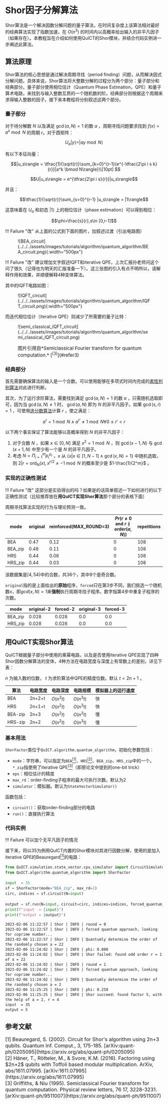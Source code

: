 # Shor因子分解算法

Shor算法是一个解决因数分解问题的量子算法，在时间复杂度上该算法相对最好的经典算法实现了指数加速，在 $O(n^3)$ 的时间内以高概率给出输入的非平凡因子（如果存在）。本教程旨在介绍如何使用QuICT的Shor模块，并结合代码实例进一步阐述此算法。

## 算法原理

Shor算法的核心思想是通过解决周期寻找（period finding）问题，从而解决因式分解问题。具体来说，Shor算法将大整数分解的过程分为两个部分：量子部分和经典部分。量子部分使用相位估计（Quantum Phase Estimation，QPE）和量子算术电路，来找到与输入整数互质的一个随机数的阶。经典部分则根据这个周期来求得输入整数的因子。接下来本教程将分别叙述这两个部分。

### 量子部分

对于待分解数 $N$ 以及满足 $\gcd(a,N)=1$ 的数 $a$ ，周期寻找问题要求找到 $f(x)=a^x\bmod N$ 的周期 $r$。对于酉矩阵：

$$U_a|y⟩=|ay\bmod N⟩$$

有以下本征向量：

$$|u_s\rangle = \tfrac{1}{\sqrt{r}}\sum_{k=0}^{r-1}{e^{-\tfrac{2\pi i s k}{r}}|a^k \bmod N\rangle}\\[10pt] $$

$$U|u_s\rangle = e^{\tfrac{2\pi i s}{r}}|u_s\rangle$$

并且：

$$\tfrac{1}{\sqrt{r}}\sum_{s=0}^{r-1} |u_s\rangle = |1\rangle$$

这意味着在 $U_a$ 和初态 $|1⟩$ 上的相位估计（phase estimation）可以得到相位：

$$\phi=\frac{s}{r},s\in [0,r-1]$$

!!! Failure "改"
    从上面的公式到下面的图片，加叙述过渡（引出电路图）

<figure markdown>
![BEA_circuit](../../../assets/images/tutorials/algorithm/quantum_algorithm/BEA_circuit.png){:width="500px"}
</figure>

!!! Failure "改"
    建议增加文字叙述IQFT和iterative QPE，上次汇报孙老师问这个问了很久（记得也为明天的汇报准备一下）。这三张图的引入有点不明所以，请解释作用和效果，并顺便解释4种变体算法。

其中的IQFT电路如图：

<figure markdown>
![IQFT_circuit](../../../assets/images/tutorials/algorithm/quantum_algorithm/IQFT_circuit.png){:width="500px"}
</figure>

而迭代相位估计（iterative QPE）则减少了所需要的量子比特：

<figure markdown>
![semi_classical_IQFT_circuit](../../../assets/images/tutorials/algorithm/quantum_algorithm/semi_classical_IQFT_circuit.png)
    <p markdown="1" style="font-size:15px;"> 图片引用自*Semiclassical Fourier transform for quantum computation.* [<sup>[3]</sup>](#refer3)
</figure>

### 经典部分

首先需要确保算法的输入是一个合数。可以使用能够在多项式时间内完成的[素性判别算法](https://en.wikipedia.org/wiki/Miller%E2%80%93Rabin_primality_test)对此进行判断。

其次，为了运行求阶算法，需要找到满足 $\gcd(a,N)=1$ 的数 $a$ ，只需随机选取即可，因为当 $\gcd(a,N)\neq 1$ 时， $\gcd(a,N)$ 即为 $N$ 的非平凡因子。如果 $\gcd(s,r)=1$ ，可使用[连分数算法](https://en.wikipedia.org/wiki/Continued_fraction)计算 $r$ ，使之满足：

$$a^r=1\bmod N \land a^{r'}\neq 1\bmod N \forall 0\leq r'<r$$

以下两个事实保证了算法能够以高概率得到 $N$ 的非平凡因子：

1. 对于合数 $N$ ，如果 $x\in[0,N]$ 满足 $x^2=1\bmod N$ ，则 $\gcd(x-1,N)$ 与 $\gcd(x+1,N)$ 中至少有一个是 $N$ 的非平凡因子。
2. 考虑 $N=\Pi_{i=1}^{m} p_i^{\alpha_i}$ ，$x$ 从 $\{x|x\in[1,N-1]\land \gcd(x,N)=1\}$ 中随机选取，则 $2|r=\text{ord}_N(x),x^{r/2}\neq -1\bmod N$ 的概率至少是 $1-\frac{1}{2^m}$ 。

### 实现的正确性测试

!!! Failure "改"
    这部分是实验得出的吗？如果是的话简单叙述一下如何进行的以下正确性测试（比较推荐放在**用QuICT实现Shor算法**那个部分的表格下面）

周期寻找算法实现的行为与理论预测一致。

| mode    | original | reinforced(MAX_ROUND=3) | $Pr(r\neq 0\text{ and }r\nmid\text{order}(a,N))$ | repetitions |
| ------- | -------- | ----------------------- | ------------------------------------------------ | ----------- |
| BEA     | 0.47     | 0.12                    | 0                                                | 108         |
| BEA_zip | 0.48     | 0.11                    | 0                                                | 108         |
| HRS     | 0.44     | 0.06                    | 0                                                | 108         |
| HRS_zip | 0.44     | 0.03                    | 0                                                | 108         |

该数据集是$[4,54)$中的合数，共36个，其中9个是奇合数。

`original`指的是上面给出的**原始**程序，`forced`只在第3步不同，我们挑选一个随机数$x$，即$gcd(x,N)=1$来**强制**执行周期寻找子程序。数字指第4步中重复子程序的次数。

| mode    | original-2 | forced-2 | original-3 | forced-3 |
| ------- | ---------- | -------- | ---------- | :------- |
| BEA_zip | 0.028      | 0.028    | 0.0        | 0.0      |
| HRS_zip | 0.028      | 0.028    | 0.0        | 0.0      |

## 用QuICT实现Shor算法

QuICT根据量子部分中使用的乘幂电路，以及是否使用iterative QPE实现了四种Shor因数分解算法的变体，4种方法在电路宽度与深度上有常数上的差别，详见下表：

$n$ 为输入数的位数， $t$ 为求阶算法中QPE的精度位数。默认 $t=2n+1$ 。

| 算法    | 电路宽度 | 电路深度   | 电路规模   | 模拟器上的运行速度 |
| ------- | -------- | ---------- | ---------- | ------------------ |
| BEA     | 2n+2+t   | $O(n^2 t)$ | $O(n^3 t)$ | 快                 |
| HRS     | 2n+1+t   | $O(n^2 t)$ | $O(n^3 t)$ | 快                 |
| BEA-zip | 2n+3     | $O(n^2 t)$ | $O(n^3 t)$ | 慢                 |
| HRS-zip | 2n+2     | $O(n^2 t)$ | $O(n^3 t)$ | 慢                 |


### 基本用法

`ShorFactor`类位于`QuICT.algorithm.quantum_algorithm`，初始化参数包括：

- `mode`：字符串，可以指定为`BEA`[<sup>[1]</sup>](#refer1)、`HRS`[<sup>[2]</sup>](#refer2)、`BEA_zip`、`HRS_zip`中的一个。`*_zip`指使用了iterative QPE[<sup>[3]</sup>](#refer3)（即原论文中提到的one-bit trick）
- `eps`：相位估计的精度
- `max_rd`：order-finding子程序的最大可执行次数。默认为2
- `simulator`：模拟器。默认为`StateVectorSimulator()`

函数包括：

- `circuit()`：获取order-finding部分的电路
- `run()`：直接执行算法

### 代码实例

!!! Failure
    可以加个无平凡因子的情况

接下来，将以35为例用QuICT内置的Shor模块对其进行因数分解，使用的是加入iterative QPE的Beauregard[<sup>[1]</sup>](#refer1)的电路：

```python
from QuICT.simulation.state_vector.cpu_simulator import CircuitSimulator
from QuICT.algorithm.quantum_algorithm import ShorFactor

input  = 35
sf = ShorFactor(mode="BEA_zip", max_rd=2)
circ, indices = sf.circuit(N=input)

output = sf.run(N=input, circuit=circ, indices=indices, forced_quantum_approach=True)
print(f"input  = {input}")
print(f"output = {output}")
```

```
2023-02-06 11:22:57 | Shor | INFO | round = 0
2023-02-06 11:22:57 | Shor | INFO | forced quantum approach, looking for coprime number...
2023-02-06 11:22:57 | Shor | INFO | Quantumly determine the order of the randomly chosen a = 22
2023-02-06 11:24:02 | Shor | INFO | phi: 0.000
2023-02-06 11:24:02 | Shor | INFO | Shor failed: found odd order r = 1 of a = 22
2023-02-06 11:24:02 | Shor | INFO | round = 1
2023-02-06 11:24:02 | Shor | INFO | forced quantum approach, looking for coprime number...
2023-02-06 11:24:02 | Shor | INFO | Quantumly determine the order of the randomly chosen a = 2
2023-02-06 11:25:25 | Shor | INFO | phi: 0.250
2023-02-06 11:25:25 | Shor | INFO | Shor succeed: found factor 5, with the help of a = 2, r = 4
input  = 35
output = 5
```

## 参考文献

<div id="refer1"></div>

<font size=3>
[1] Beauregard, S. (2002). Circuit for Shor's algorithm using 2n+3 qubits. Quantum Inf. Comput., 3, 175-185. [arXiv:quant-ph/0205095](https://arxiv.org/abs/quant-ph/0205095)
</font>

<div id="refer2"></div>

<font size=3>
[2] Häner, T., Rötteler, M., & Svore, K.M. (2016). Factoring using $2n+2$ qubits with Toffoli based modular multiplication. ArXiv, abs/1611.07995. [arXiv:1611.07995](https://arxiv.org/abs/1611.07995)
</font>

<div id="refer3"></div>

<font size=3>
[3] Griffiths, & Niu (1995). Semiclassical Fourier transform for quantum computation. Physical review letters, 76 17, 3228-3231. [arXiv:quant-ph/9511007](https://arxiv.org/abs/quant-ph/9511007)
</font>